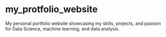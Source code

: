 # my_protfolio_website
My personal portfolio website showcasing my skills, projects, and passion for Data Science, machine learning, and data analysis.
